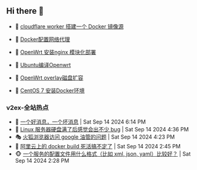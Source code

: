 ## Hi there 👋

<!--
**dkyg666/dkyg666** is a ✨ _special_ ✨ repository because its `README.md` (this file) appears on your GitHub profile.

Here are some ideas to get you started:

- 🔭 I’m currently working on ...
- 🌱 I’m currently learning ...
- 👯 I’m looking to collaborate on ...
- 🤔 I’m looking for help with ...
- 💬 Ask me about ...
- 📫 How to reach me: ...
- 😄 Pronouns: ...
- ⚡ Fun fact: ...
-->

<!-- BLOG-POST-LIST:START -->
- 🦩 [cloudflare worker 搭建一个 Docker 镜像源](http://blog.1996099.xyz/archives/cloudflare-worker-da-jian-yi-ge-docker-jing-xiang-zhan) 

- 🚦 [Docker配置网络代理](http://blog.1996099.xyz/archives/dockerpei-zhi-wang-luo-dai-li) 

- 🫶 [OpenWrt 安装nginx 模块化部署](http://blog.1996099.xyz/archives/openwrt-an-zhuang-nginx-mo-kuai-hua-bu-shu) 

- 🦄 [Ubuntu编译Openwrt](http://blog.1996099.xyz/archives/ubuntuzi-bian-yi-openwrt) 

- 🐻 [OpenWrt overlay磁盘扩容](http://blog.1996099.xyz/archives/openwrt-overlay) 

- 🤖 [CentOS 7 安装Docker环境](http://blog.1996099.xyz/archives/centos-docker) 
<!-- BLOG-POST-LIST:END -->

### v2ex-全站热点
<!-- v2ex:START -->
- 🥸 [一个好消息，一个坏消息](https://www.v2ex.com/t/1073142#reply0) | Sat Sep 14 2024 6:14 PM
- 🤗 [Linux 服务器硬盘满了后感觉会出不少 bug](https://www.v2ex.com/t/1073133#reply4) | Sat Sep 14 2024 4:36 PM
- 🎭 [火狐浏览器访问 google 油管的问题](https://www.v2ex.com/t/1073132#reply4) | Sat Sep 14 2024 4:23 PM
- 🥷 [阿里云上的 docker build 死活搞不定了](https://www.v2ex.com/t/1073118#reply5) | Sat Sep 14 2024 2:45 PM
- 🐵 [一个服务的配置文件用什么格式（比如 xml, json, yaml）比较好？](https://www.v2ex.com/t/1073113#reply23) | Sat Sep 14 2024 2:28 PM<!-- v2ex:END -->


